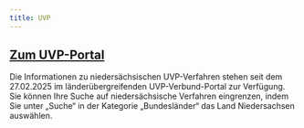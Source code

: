 ```yaml
---
title: UVP
---
```

<div class="teaser-data search">
    <div class="data">
        <a href="" title="Zum UVP-Portal">
            <h2 class="header">Zum UVP-Portal</h2>
        </a>
        <p>
            Die Informationen zu niedersächsischen UVP-Verfahren stehen seit dem 27.02.2025 im länderübergreifenden UVP-Verbund-Portal zur Verfügung. Sie können Ihre Suche auf niedersächsische Verfahren eingrenzen, indem Sie unter „Suche“ in der Kategorie „Bundesländer“ das Land Niedersachsen auswählen.
        </p>
        <a href="" title="Zum UVP-Portal">
            <span class="ic-ic-arrow arrow"></span>
        </a>
    </div>
</div>